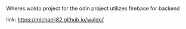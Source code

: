 Wheres waldo project for the odin project
utilizes firebase for backend

link: https://michaelj82.github.io/waldo/
